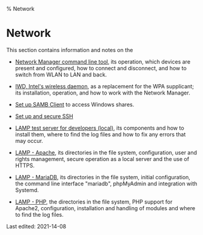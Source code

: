 % Network

# Network

This section contains information and notes on the

+ [Network Manager command line tool](0501-inet-nm-cli_en.md#network-manager-command-line-tool), its operation, which devices are present and configured, how to connect and disconnect, and how to switch from WLAN to LAN and back.

+ [IWD, Intel's wireless daemon](0502-inet-iwd_en.md#iwd-statt-wpa_supplicant), as a replacement for the WPA supplicant; its installation, operation, and how to work with the Network Manager.

+ [Set up SAMB Client](0510-samba_en.md#samba) to access Windows shares.

+ [Set up and secure SSH](0513-ssh_en.md#ssh)

+ [LAMP test server for developers (local)](0520-lamp-start_en.md#lamp-webserver), its components and how to install them, where to find the log files and how to fix any errors that may occur.

+ [LAMP - Apache](0521-lamp-apache_en.md#apache-setup), its directories in the file system, configuration, user and rights management, secure operation as a local server and the use of HTTPS.

+ [LAMP - MariaDB](0522-lamp-sql_en.md#mariadb-setup), its directories in the file system, initial configuration, the command line interface "mariadb", phpMyAdmin and integration with Systemd.

+ [LAMP - PHP](0523-lamp-php_en.md#php-setup), the directories in the file system, PHP support for Apache2, configuration, installation and handling of modules and where to find the log files.

<div id="rev">Last edited: 2021-14-08</div>
